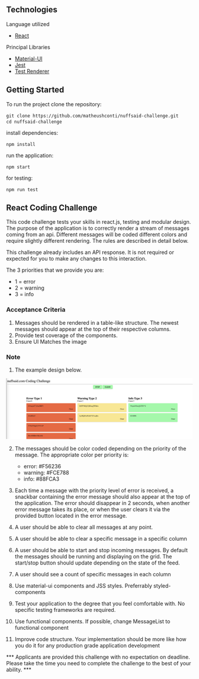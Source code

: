 ## Technologies

Language utilized
  * [React](https://reactjs.org/)

Principal Libraries
  * [Material-UI](https://material-ui.com/)
  * [Jest](https://jestjs.io/)
  * [Test Renderer](https://pt-br.reactjs.org/docs/test-renderer.html)
  
## Getting Started

To run the project clone the repository:
```
git clone https://github.com/matheushconti/nuffsaid-challenge.git
cd nuffsaid-challenge
```

install dependencies:
```
npm install
```

run the application:
```
npm start
```

for testing:
```
npm run test
```

## React Coding Challenge

This code challenge tests your skills in react.js, testing and modular design.
The purpose of the application is to correctly render a stream of messages coming from an api. Different messages will be coded different colors and require slightly different rendering. The rules are described in detail below.

This challenge already includes an API response. It is not required or expected for you to make any changes to this interaction.

The 3 priorities that we provide you are:
  * 1 = error
  * 2 = warning
  * 3 = info

### Acceptance Criteria

1. Messages should be rendered in a table-like structure. The newest messages should appear at the top of their respective columns.
2. Provide test coverage of the components. 
3. Ensure UI Matches the image

### Note

1. The example design below.

![Example Design](./mock.png)


2. The messages should be color coded depending on the priority of the message. The appropriate color per priority is:

   * error: #F56236
   * warning: #FCE788
   * info: #88FCA3

3. Each time a message with the priority level of error is received, a snackbar containing the error message should also appear at the top of the application. The error should disappear in 2 seconds, when another error message takes its place, or when the user clears it via the provided button located in the error message.
4. A user should be able to clear all messages at any point.
5. A user should be able to clear a specific message in a specific column
6. A user should be able to start and stop incoming messages. By default the messages should be running and displaying on the grid. The start/stop button should update depending on the state of the feed.
7. A user should see a count of specific messages in each column
8. Use material-ui components and JSS styles. Preferrably styled-components
9. Test your application to the degree that you feel comfortable with. No specific testing frameworks are required.
10. Use functional components. If possible, change MessageList to functional component
11. Improve code structure. Your implementation should be more like how you do it for any production grade application development

*** Applicants are provided this challenge with no expectation on deadline. Please take the time you need to complete the challenge to the best of your ability. ***
